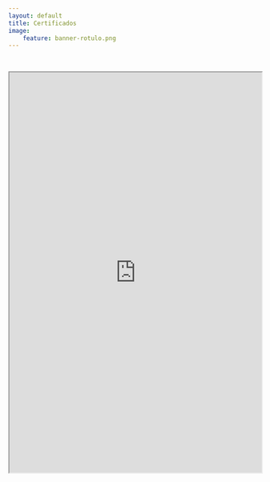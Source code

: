 ```yaml
---
layout: default
title: Certificados
image:
    feature: banner-rotulo.png
---
```


<iframe src="https://drive.google.com/file/d/1Ou_1slNdRNi0MRJ0mbD6onhUzZjy08Ww/preview" width="100%" height="800px"  allow="autoplay" style="margin-top: 30px;"></iframe>